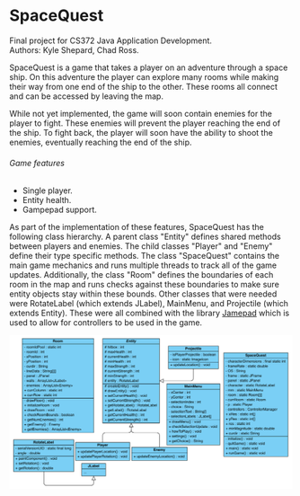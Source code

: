 # SpaceQuest

Final project for CS372 Java Application Development.<br>
Authors: Kyle Shepard, Chad Ross.<br>

<p>SpaceQuest is a game that takes a player on an adventure through a space ship. On this adventure the player can explore many rooms while making their way from one end of the ship to the other. These rooms all connect and can be accessed by leaving the map.<br>

While not yet implemented, the game will soon contain enemies for the player to fight. These enemies will prevent the player reaching the end of the ship. To fight back, the player will soon have the ability to shoot the enemies, eventually reaching the end of the ship.<br></p>

<h6>Game features</h6>
<ul>
<li>Single player.</li>
<li>Entity health.</li>
<li>Gampepad support.</li>
</ul>

<p>As part of the implementation of these features, SpaceQuest has the following class hierarchy. A parent class "Entity" defines shared methods between players and enemies. The child classes "Player" and "Enemy" define their type specific methods. The class "SpaceQuest" contains the main game mechanics and runs multiple threads to track all of the game updates. Additionally, the class "Room" defines the boundaries of each room in the map and runs checks against these boundaries to make sure entity objects stay within these bounds. Other classes that were needed were RotateLabel (which extends JLabel), MainMenu, and Projectile (which extends Entity). These were all combined with the library <a href="https://github.com/williamahartman/Jamepad">Jamepad</a> which is used to allow for controllers to be used in the game.<br></p>

![alt text](https://github.com/cross20/SpaceQuest/blob/master/documents/UML.png)
